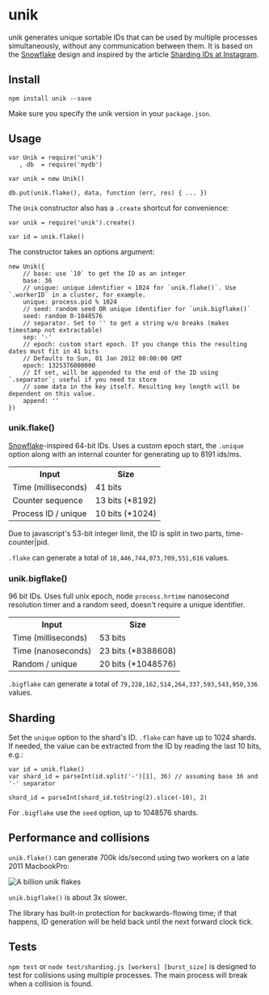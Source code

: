 unik
====

unik generates unique sortable IDs that can be used by multiple processes simultaneously, without
any communication between them. It is based on the [Snowflake](https://github.com/twitter/snowflake/) design
and inspired by the article [Sharding IDs at Instagram](http://instagram-engineering.tumblr.com/post/10853187575/sharding-ids-at-instagram).

Install
-------

    npm install unik --save

Make sure you specify the unik version in your `package.json`.

Usage
-----

    var Unik = require('unik')
       , db  = require('mydb')

    var unik = new Unik()

    db.put(unik.flake(), data, function (err, res) { ... })

The `Unik` constructor also has a `.create` shortcut for convenience:

    var unik = require('unik').create()

    var id = unik.flake()

The constructor takes an options argument:

    new Unik({
        // base: use `10` to get the ID as an integer
        base: 36
        // unique: unique identifier < 1024 for `unik.flake()`. Use `.workerID` in a cluster, for example.
        unique: process.pid % 1024
        // seed: random seed OR unique identifier for `unik.bigflake()`
        seed: random 0-1048576
        // separator. Set to '' to get a string w/o breaks (makes timestamp not extractable)
        sep: '-'
        // epoch: custom start epoch. If you change this the resulting dates must fit in 41 bits
        // Defaults to Sun, 01 Jan 2012 00:00:00 GMT
        epoch: 1325376000000
        // If set, will be appended to the end of the ID using `.separator`; useful if you need to store
        // some data in the key itself. Resulting key length will be dependent on this value.
        append: ''
    })

### unik.flake()

[Snowflake](https://github.com/twitter/snowflake/)-inspired 64-bit IDs. Uses a custom epoch start, the `.unique` option along with an internal counter for generating up to 8191 ids/ms.

<table>
    <tr>
        <th>Input</th>
        <th>Size</th>
    </tr>
    <tr>
        <td>Time (milliseconds)</td>
        <td>41 bits</td>
    </tr>
    <tr>
        <td>Counter sequence</td>
        <td>13 bits (*8192)</td>
    </tr>
    <tr>
        <td>Process ID / unique</td>
        <td>10 bits (*1024)</td>
    </tr>
</table>

Due to javascript's 53-bit integer limit, the ID is split in two parts, time-counter|pid.

`.flake` can generate a total of `18,446,744,073,709,551,616` values.

### unik.bigflake()

96 bit IDs. Uses full unix epoch, node `process.hrtime` nanosecond resolution timer and a random seed, doesn't require a unique identifier.

<table>
    <tr>
        <th>Input</th>
        <th>Size</th>
    </tr>
    <tr>
        <td>Time (milliseconds)</td>
        <td>53 bits</td>
    </tr>
    <tr>
        <td>Time (nanoseconds)</td>
        <td>23 bits (*8388608)</td>
    </tr>
    <tr>
        <td>Random / unique</td>
        <td>20 bits (*1048576)</td>
    </tr>
</table>

 `.bigflake` can generate a total of `79,228,162,514,264,337,593,543,950,336` values.

Sharding
--------

Set the `unique` option to the shard's ID. `.flake` can have up to 1024 shards. If needed, the value can be extracted from the ID by reading the last 10 bits, e.g.:

    var id = unik.flake()
    var shard_id = parseInt(id.split('-')[1], 36) // assuming base 36 and '-' separator

    shard_id = parseInt(shard_id.toString(2).slice(-10), 2)

For `.bigflake` use the `seed` option, up to 1048576 shards.

Performance and collisions
--------------------------

`unik.flake()` can generate 700k ids/second using two workers on a late 2011 MacbookPro:

![A billion unik flakes](http://f.cl.ly/items/0Z2t0Z13443w3Q2q3k3j/Screen%20Shot%202013-04-29%20at%206.49.12%20PM.png)

`unik.bigflake()` is about 3x slower.

The library has built-in protection for backwards-flowing time; if that happens, ID generation will be held back until the next forward clock tick.

Tests
-----

`npm test` or `node test/sharding.js [workers] [burst_size]` is designed to test for collisions using multiple processes. The main process will break when a collision is found.

